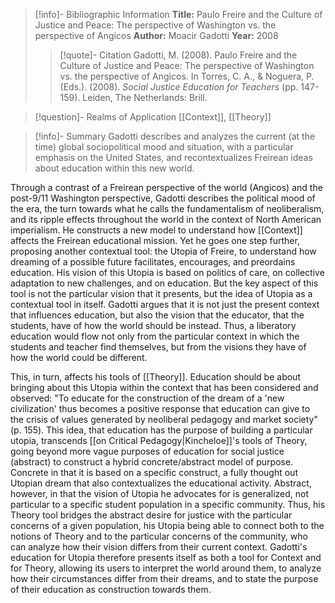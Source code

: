 >[!info]- Bibliographic Information
>**Title:** Paulo Freire and the Culture of Justice and Peace: The perspective of Washington vs. the perspective of Angicos
>**Author:** Moacir Gadotti
>**Year:** 2008
>>[!quote]- Citation
>>Gadotti, M. (2008). Paulo Freire and the Culture of Justice and Peace: The perspective of Washington vs. the perspective of Angicos. In Torres, C. A., & Noguera, P. (Eds.). (2008). *Social Justice Education for Teachers* (pp. 147-159). Leiden, The Netherlands: Brill.

>[!question]- Realms of Application
> [[Context]], [[Theory]]

>[!info]- Summary
Gadotti describes and analyzes the current (at the time) global sociopolitical mood and situation, with a particular emphasis on the United States, and recontextualizes Freirean ideas about education within this new world.

Through a contrast of a Freirean perspective of the world (Angicos) and the post-9/11 Washington perspective, Gadotti describes the political mood of the era, the turn towards what he calls the fundamentalism of neoliberalism, and its ripple effects throughout the world in the context of North American imperialism. He constructs a new model to understand how [[Context]] affects the Freirean educational mission. Yet he goes one step further, proposing another contextual tool: the Utopia of Freire, to understand how dreaming of a possible future facilitates, encourages, and preordains education. His vision of this Utopia is based on politics of care, on collective adaptation to new challenges, and on education. But the key aspect of this tool is not the particular vision that it presents, but the idea of Utopia as a contextual tool in itself. Gadotti argues that it is not just the present context that influences education, but also the vision that the educator, that the students, have of how the world should be instead. Thus, a liberatory education would flow not only from the particular context in which the students and teacher find themselves, but from the visions they have of how the world could be different.

This, in turn, affects his tools of [[Theory]]. Education should be about bringing about this Utopia within the context that has been considered and observed: "To educate for the construction of the dream of a 'new civilization' thus becomes a positive response that education can give to the crisis of values generated by neoliberal pedagogy and market society" (p. 155). This idea, that education has the purpose of building a particular utopia, transcends [[on Critical Pedagogy|Kincheloe]]'s tools of Theory, going beyond more vague purposes of education for social justice (abstract) to construct a hybrid concrete/abstract model of purpose. Concrete in that it is based on a specific construct, a fully thought out Utopian dream that also contextualizes the educational activity. Abstract, however, in that the vision of Utopia he advocates for is generalized, not particular to a specific student population in a specific community. Thus, his Theory tool bridges the abstract desire for justice with the particular concerns of a given population, his Utopia being able to connect both to the notions of Theory and to the particular concerns of the community, who can analyze how their vision differs from their current context. Gadotti's education for Utopia therefore presents itself as both a tool for Context and for Theory, allowing its users to interpret the world around them, to analyze how their circumstances differ from their dreams, and to state the purpose of their education as construction towards them.